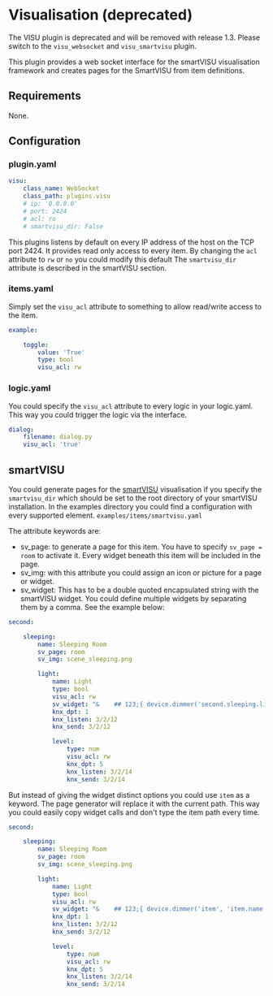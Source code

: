 # Visualisation (deprecated)

The VISU plugin is deprecated and will be removed with release 1.3. Please switch to the ``visu_websocket`` and ``visu_smartvisu`` plugin.

This plugin provides a web socket interface for the smartVISU visualisation framework and creates pages for the SmartVISU from item definitions.

## Requirements

None.

## Configuration

### plugin.yaml

```yaml
visu:
    class_name: WebSocket
    class_path: plugins.visu
    # ip: '0.0.0.0'
    # port: 2424
    # acl: ro
    # smartvisu_dir: False
```

This plugins listens by default on every IP address of the host on the TCP port 2424.
It provides read only access to every item. By changing the `acl` attribute to `rw` or `no` you could modify this default
The `smartvisu_dir` attribute is described in the smartVISU section.

### items.yaml

Simply set the ``visu_acl`` attribute to something to allow read/write access to the item.

```yaml
example:

    toggle:
        value: 'True'
        type: bool
        visu_acl: rw
```

### logic.yaml

You could specify the `visu_acl` attribute to every logic in your logic.yaml. This way you could trigger the logic via the interface.

```yaml
dialog:
    filename: dialog.py
    visu_acl: 'true'
```


## smartVISU

You could generate pages for the [smartVISU](http://code.google.com/p/smartvisu/) visualisation if you specify the `smartvisu_dir` which should be set to the root directory of your smartVISU installation.
In the examples directory you could find a configuration with every supported element. `examples/items/smartvisu.yaml`

The attribute keywords are:

   * sv_page: to generate a page for this item. You have to specify `sv_page = room` to activate it. Every widget beneath this item will be included in the page.
   * sv_img: with this attribute you could assign an icon or picture for a page or widget.
   * sv_widget: This has to be a double quoted encapsulated string with the smartVISU widget. You could define multiple widgets by separating them by a comma. See the example below:

```yaml
second:

    sleeping:
        name: Sleeping Room
        sv_page: room
        sv_img: scene_sleeping.png

        light:
            name: Light
            type: bool
            visu_acl: rw
            sv_widget: "&    ## 123;{ device.dimmer('second.sleeping.light', 'Light', 'second.sleeping.light', 'second.sleeping.light.level') }}"
            knx_dpt: 1
            knx_listen: 3/2/12
            knx_send: 3/2/12

            level:
                type: num
                visu_acl: rw
                knx_dpt: 5
                knx_listen: 3/2/14
                knx_send: 3/2/14
```

But instead of giving the widget distinct options you could use `item` as a keyword.
The page generator will replace it with the current path. This way you could easily copy widget calls and don't type the item path every time.

```yaml
second:

    sleeping:
        name: Sleeping Room
        sv_page: room
        sv_img: scene_sleeping.png

        light:
            name: Light
            type: bool
            visu_acl: rw
            sv_widget: "&    ## 123;{ device.dimmer('item', 'item.name', 'item', 'item.level') }}"
            knx_dpt: 1
            knx_listen: 3/2/12
            knx_send: 3/2/12

            level:
                type: num
                visu_acl: rw
                knx_dpt: 5
                knx_listen: 3/2/14
                knx_send: 3/2/14
```
